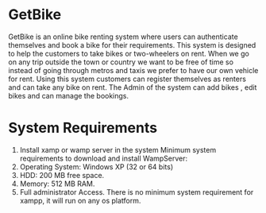 # GetBike
GetBike is an online bike renting system where users can authenticate themselves and book a bike for their requirements. This system is designed to help the customers to take bikes or two-wheelers on rent. When we go on any trip outside the town or country we want to be free of time so instead of going through metros and taxis we prefer to have our own vehicle for rent. Using this system customers can register themselves as renters and can take any bike on rent. 
The Admin of the system can add bikes , edit bikes and can manage the bookings. 

# System Requirements
1.	Install xamp or wamp server in the system
     Minimum system requirements to download and install WampServer:
2.	Operating System: Windows XP (32 or 64 bits)
3.	HDD: 200 MB free space.
4.	Memory: 512 MB RAM.
5.	Full administrator Access.
There is no minimum system requirement for xampp, it will run on any os platform. 

